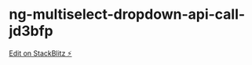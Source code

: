 # ng-multiselect-dropdown-api-call-jd3bfp

[Edit on StackBlitz ⚡️](https://stackblitz.com/edit/ng-multiselect-dropdown-api-call-jd3bfp)
